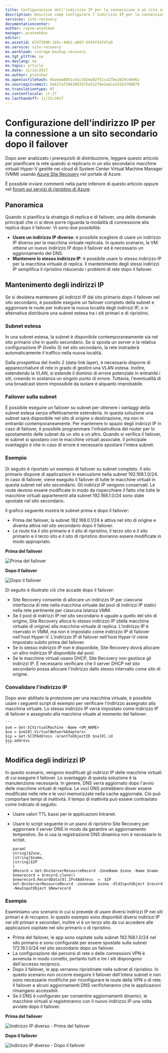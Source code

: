 ```yaml
---
title: Configurazione dell'indirizzo IP per la connessione a un sito secondario dopo il failover con Azure Site Recovery | Microsoft Docs
description: Descrive come configurare l'indirizzo IP per la connessione alle macchine virtuali dopo il failover in un sito secondario con Azure Site Recovery.
services: site-recovery
documentationcenter: 
author: rayne-wiselman
manager: prateek9us
editor: 
ms.assetid: 67d73590-185c-49b2-a097-597bf54747a9
ms.service: site-recovery
ms.workload: storage-backup-recovery
ms.tgt_pltfrm: na
ms.devlang: na
ms.topic: article
ms.date: 11/14/2017
ms.author: pratshar
ms.openlocfilehash: 6baeda08b1c41cc024a02f51ca27be2829c46962
ms.sourcegitcommit: 9a61faf3463003375a53279e3adce241b5700879
ms.translationtype: HT
ms.contentlocale: it-IT
ms.lasthandoff: 11/15/2017
---
```

# <a name="set-up-ip-addressing-to-connect-after-failover-to-a-secondary-site"></a>Configurazione dell'indirizzo IP per la connessione a un sito secondario dopo il failover

Dopo aver analizzato i prerequisiti di distribuzione, leggere questo articolo per pianificare la rete quando si replicano in un sito secondario macchine virtuali Hyper-V gestite nei cloud di System Center Virtual Machine Manager (VMM) usando [Azure Site Recovery](site-recovery-overview.md) nel portale di Azure. 

È possibile inviare commenti nella parte inferiore di questo articolo oppure nel [forum sui servizi di ripristino di Azure](https://social.msdn.microsoft.com/forums/azure/home?forum=hypervrecovmgr).

## <a name="overview"></a>Panoramica

Quando si pianifica la strategia di replica e di failover, una delle domande principali che ci si deve porre riguarda la modalità di connessione alla replica dopo il failover. Vi sono due possibilità: 

- **Usare un indirizzo IP diverso**: è possibile scegliere di usare un indirizzo IP diverso per la macchina virtuale replicata. In questo scenario, la VM ottiene un nuovo indirizzo IP dopo il failover ed è necessario un aggiornamento del DNS.
- **Mantenere lo stesso indirizzo IP**: è possibile usare lo stesso indirizzo IP per la macchina virtuale di replica. Il mantenimento degli stessi indirizzi IP semplifica il ripristino riducendo i problemi di rete dopo il failover. 

## <a name="retaining-ip-addresses"></a>Mantenimento degli indirizzi IP

Se si desidera mantenere gli indirizzi IP dal sito primario dopo il failover nel sito secondario, è possibile eseguire un failover completo della subnet e aggiornare le route per indicare la nuova località degli indirizzi IP, o in alternativa distribuire una subnet estesa tra i siti primari e di ripristino.

### <a name="stretched-subnet"></a>Subnet estesa

In una subnet estesa, la subnet è disponibile contemporaneamente sia nel sito primario che in quello secondario. Se si sposta un server e la relativa configurazione IP (livello 3) nel sito secondario, la rete instraderà automaticamente il traffico nella nuova località. 

Dalla prospettiva del livello 2 (data-link layer), è necessario disporre di apparecchiature di rete in grado di gestire una VLAN estesa. Inoltre, estendendo la VLAN, si estende il dominio di errore potenziale in entrambi i siti, creando in sostanza un singolo punto di errore. Tuttavia, l'eventualità di una broadcast storm impossibile da isolare è alquanto improbabile. 


### <a name="subnet-failover"></a>Failover sulla subnet

È possibile eseguire un failover su subnet per ottenere i vantaggi della subnet estesa senza effettivamente estenderla. In questa soluzione una subnet sarà disponibile nel sito di origine o destinazione, ma non in entrambi contemporaneamente. Per mantenere lo spazio degli indirizzi IP in caso di failover, è possibile programmare l'infrastruttura del router per lo spostamento delle subnet da un sito a un altro. Quando si verifica il failover, le subnet si spostano con le macchine virtuali associate. Il principale svantaggio è che in caso di errore è necessario spostare l'intera subnet.

### <a name="example"></a>Esempio

Di seguito è riportato un esempio di failover su subnet completo. Il sito primario dispone di applicazioni in esecuzione nella subnet 192.168.1.0/24. In caso di failover, viene eseguito il failover di tutte le macchine virtuali in questa subnet nel sito secondario. Gli indirizzi IP vengono conservati. Le route devono essere modificate in modo da rispecchiare il fatto che tutte le macchine virtuali appartenenti alla subnet 192.168.1.0/24 sono state spostate nel sito secondario.

Il grafico seguente mostra le subnet prima e dopo il failover:

- Prima del failover, la subnet 192.168.0.1/24 è attiva nel sito di origine e diventa attiva nel sito secondario dopo il failover.
- Le route tra il sito primario e il sito di ripristino, il terzo sito e il sito primario e il terzo sito e il sito di ripristino dovranno essere modificate in modo appropriato.

**Prima del failover**

![Prima del failover](./media/vmm-to-vmm-walkthrough-network/network-design2.png)

**Dopo il failover**

![Dopo il failover](./media/vmm-to-vmm-walkthrough-network/network-design3.png)

Di seguito è illustrato ciò che accade dopo il failover:

- Site Recovery consente di allocare un indirizzo IP per ciascuna interfaccia di rete nella macchina virtuale dal pool di indirizzi IP statici nella rete pertinente per ciascuna istanza VMM.
- Se il pool di indirizzi IP nel sito secondario è uguale a quello del sito di origine, Site Recovery alloca lo stesso indirizzo IP (della macchina virtuale di origine) alla macchina virtuale di replica. L'indirizzo IP è riservato in VMM, ma non è impostato come indirizzo IP di failover nell'host Hyper-V. L'indirizzo IP di failover nell'host Hyper-V viene impostato subito prima del failover.
- Se lo stesso indirizzo IP non è disponibile, Site Recovery dovrà allocare un altro indirizzo IP disponibile dal pool.
- Se le macchine virtuali usano DHCP, Site Recovery non gestisce gli indirizzi IP. È necessario verificare che il server DHCP nel sito secondario possa allocare l'indirizzo dallo stesso intervallo come sito di origine.

### <a name="validate-the-ip-address"></a>Convalidare l'indirizzo IP

Dopo aver abilitato la protezione per una macchina virtuale, è possibile usare i seguenti script di esempio per verificare l'indirizzo assegnato alla macchina virtuale. Lo stesso indirizzo IP verrà impostato come indirizzo IP di failover e assegnato alla macchina vituale al momento del failover:

    ```
    $vm = Get-SCVirtualMachine -Name <VM_NAME>
    $na = $vm[0].VirtualNetworkAdapters>
    $ip = Get-SCIPAddress -GrantToObjectID $na[0].id
    $ip.address 
    ```

## <a name="changing-ip-addresses"></a>Modifica degli indirizzi IP

In questo scenario, vengono modificati gli indirizzi IP delle macchine virtuali di cui eseguire il failover. Lo svantaggio di questa soluzione è la manutenzione necessaria. In genere, DNS verrà aggiornato dopo l'avvio delle macchine virtuali di replica. Le voci DNS potrebbero dover essere modificate nelle rete e le voci memorizzate nella cache aggiornate. Ciò può comportare tempi di inattività. Il tempo di inattività può essere contrastato come indicato di seguito:

- Usare valori TTL bassi per le applicazioni Intranet.
- Usare lo script seguente in un piano di ripristino Site Recovery per aggiornare il server DNS in modo da garantire un aggiornamento tempestivo. Se si usa la registrazione DNS dinamica non è necessario lo script.

    ```
    param(
    string]$Zone,
    [string]$name,
    [string]$IP
    )
    $Record = Get-DnsServerResourceRecord -ZoneName $zone -Name $name
    $newrecord = $record.clone()
    $newrecord.RecordData[0].IPv4Address  =  $IP
    Set-DnsServerResourceRecord -zonename $zone -OldInputObject $record -NewInputObject $Newrecord
    ```
    
### <a name="example"></a>Esempio 

Esaminiamo uno scenario in cui si prevede di usare diversi indirizzi IP nei siti primari e di recupero. In questo esempio sono disponibili diversi indirizzi IP nei siti primari e secondari, inoltre vi è un terzo sito da cui accedere alle applicazioni ospitate nel sito primario o di ripristino.

- Prima del failover, le app sono ospitate sulla subnet 192.168.1.0/24 nel sito primario e sono configurate per essere spostate sulla subnet 172.16.1.0/24 nel sito secondario dopo un failover.
- La configurazione dei percorsi di rete o delle connessioni VPN è avvenuta in modo corretto, pertanto tutti e tre i siti dispongono dell'accesso reciproco.
- Dopo il failover, le app verranno ripristinate nella subnet di ripristino. In questo scenario non occorre eseguire il failover dell'intera subnet e non sono necessarie modifiche per riconfigurare le route della VPN o di rete. Il failover e alcuni aggiornamenti DNS verificheranno che le applicazioni rimangano accessibili.
- Se il DNS è configurato per consentire aggiornamenti dinamici, le macchine virtuali si registreranno con il nuovo indirizzo IP una volta avviate dopo il failover.

**Prima del failover**

![Indirizzo IP diverso - Prima del failover](./media/vmm-to-vmm-walkthrough-network/network-design10.png)

**Dopo il failover**

![Indirizzo IP diverso - Dopo il failover](./media/vmm-to-vmm-walkthrough-network/network-design11.png)




